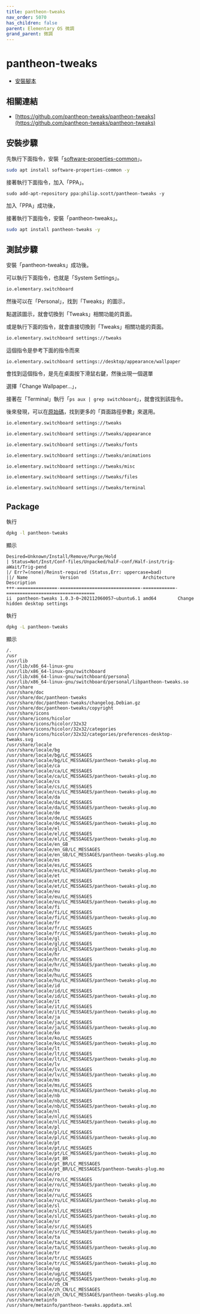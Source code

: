 ```yaml
---
title: pantheon-tweaks
nav_order: 5070
has_children: false
parent: Elementary OS 微調
grand_parent: 微調
---
```



# pantheon-tweaks

* [安裝腳本](https://github.com/samwhelp/note-about-elementary-os/tree/gh-pages/_demo/adjustment/part-elementary/pantheon-tweaks)


## 相關連結

* [https://github.com/pantheon-tweaks/pantheon-tweaks](https://github.com/pantheon-tweaks/pantheon-tweaks)


## 安裝步驟

先執行下面指令，安裝「[software-properties-common](https://packages.ubuntu.com/focal/software-properties-common)」。

``` sh
sudo apt install software-properties-common -y
```

接著執行下面指令，加入「PPA」。

```
sudo add-apt-repository ppa:philip.scott/pantheon-tweaks -y
```

加入「PPA」成功後，

接著執行下面指令，安裝「pantheon-tweaks」。

``` sh
sudo apt install pantheon-tweaks -y
```


## 測試步驟

安裝「pantheon-tweaks」成功後。

可以執行下面指令，也就是「System Settings」。

``` sh
io.elementary.switchboard
```

然後可以在「Personal」，找到「Tweaks」的圖示，

點選該圖示，就會切換到「Tweaks」相關功能的頁面。

或是執行下面的指令，就會直接切換到「Tweaks」相關功能的頁面。

``` sh
io.elementary.switchboard settings://tweaks
```

這個指令是參考下面的指令而來

```
io.elementary.switchboard settings://desktop/appearance/wallpaper
```

會找到這個指令，是先在桌面按下滑鼠右鍵，然後出現一個選單

選擇「Change Wallpaper...」，

接著在「Terminal」執行「`ps aux | grep switchboard`」，就會找到該指令。

後來發現，可以在[原始碼](https://github.com/pantheon-tweaks/pantheon-tweaks/blob/dev/src/Tweaks.vala#L28)，找到更多的「頁面路徑參數」來選用。

``` sh
io.elementary.switchboard settings://tweaks
```

``` sh
io.elementary.switchboard settings://tweaks/appearance
```

``` sh
io.elementary.switchboard settings://tweaks/fonts
```

``` sh
io.elementary.switchboard settings://tweaks/animations
```

``` sh
io.elementary.switchboard settings://tweaks/misc
```

``` sh
io.elementary.switchboard settings://tweaks/files
```

``` sh
io.elementary.switchboard settings://tweaks/terminal
```

## Package

執行

``` sh
dpkg -l pantheon-tweaks
```

顯示

```
Desired=Unknown/Install/Remove/Purge/Hold
| Status=Not/Inst/Conf-files/Unpacked/halF-conf/Half-inst/trig-aWait/Trig-pend
|/ Err?=(none)/Reinst-required (Status,Err: uppercase=bad)
||/ Name            Version                        Architecture Description
+++-===============-==============================-============-=================================
ii  pantheon-tweaks 1.0.3-0~202112060057~ubuntu6.1 amd64        Change hidden desktop settings
```

執行

``` sh
dpkg -L pantheon-tweaks
```

顯示

```
/.
/usr
/usr/lib
/usr/lib/x86_64-linux-gnu
/usr/lib/x86_64-linux-gnu/switchboard
/usr/lib/x86_64-linux-gnu/switchboard/personal
/usr/lib/x86_64-linux-gnu/switchboard/personal/libpantheon-tweaks.so
/usr/share
/usr/share/doc
/usr/share/doc/pantheon-tweaks
/usr/share/doc/pantheon-tweaks/changelog.Debian.gz
/usr/share/doc/pantheon-tweaks/copyright
/usr/share/icons
/usr/share/icons/hicolor
/usr/share/icons/hicolor/32x32
/usr/share/icons/hicolor/32x32/categories
/usr/share/icons/hicolor/32x32/categories/preferences-desktop-tweaks.svg
/usr/share/locale
/usr/share/locale/bg
/usr/share/locale/bg/LC_MESSAGES
/usr/share/locale/bg/LC_MESSAGES/pantheon-tweaks-plug.mo
/usr/share/locale/ca
/usr/share/locale/ca/LC_MESSAGES
/usr/share/locale/ca/LC_MESSAGES/pantheon-tweaks-plug.mo
/usr/share/locale/cs
/usr/share/locale/cs/LC_MESSAGES
/usr/share/locale/cs/LC_MESSAGES/pantheon-tweaks-plug.mo
/usr/share/locale/da
/usr/share/locale/da/LC_MESSAGES
/usr/share/locale/da/LC_MESSAGES/pantheon-tweaks-plug.mo
/usr/share/locale/de
/usr/share/locale/de/LC_MESSAGES
/usr/share/locale/de/LC_MESSAGES/pantheon-tweaks-plug.mo
/usr/share/locale/el
/usr/share/locale/el/LC_MESSAGES
/usr/share/locale/el/LC_MESSAGES/pantheon-tweaks-plug.mo
/usr/share/locale/en_GB
/usr/share/locale/en_GB/LC_MESSAGES
/usr/share/locale/en_GB/LC_MESSAGES/pantheon-tweaks-plug.mo
/usr/share/locale/es
/usr/share/locale/es/LC_MESSAGES
/usr/share/locale/es/LC_MESSAGES/pantheon-tweaks-plug.mo
/usr/share/locale/et
/usr/share/locale/et/LC_MESSAGES
/usr/share/locale/et/LC_MESSAGES/pantheon-tweaks-plug.mo
/usr/share/locale/eu
/usr/share/locale/eu/LC_MESSAGES
/usr/share/locale/eu/LC_MESSAGES/pantheon-tweaks-plug.mo
/usr/share/locale/fi
/usr/share/locale/fi/LC_MESSAGES
/usr/share/locale/fi/LC_MESSAGES/pantheon-tweaks-plug.mo
/usr/share/locale/fr
/usr/share/locale/fr/LC_MESSAGES
/usr/share/locale/fr/LC_MESSAGES/pantheon-tweaks-plug.mo
/usr/share/locale/gl
/usr/share/locale/gl/LC_MESSAGES
/usr/share/locale/gl/LC_MESSAGES/pantheon-tweaks-plug.mo
/usr/share/locale/hr
/usr/share/locale/hr/LC_MESSAGES
/usr/share/locale/hr/LC_MESSAGES/pantheon-tweaks-plug.mo
/usr/share/locale/hu
/usr/share/locale/hu/LC_MESSAGES
/usr/share/locale/hu/LC_MESSAGES/pantheon-tweaks-plug.mo
/usr/share/locale/id
/usr/share/locale/id/LC_MESSAGES
/usr/share/locale/id/LC_MESSAGES/pantheon-tweaks-plug.mo
/usr/share/locale/it
/usr/share/locale/it/LC_MESSAGES
/usr/share/locale/it/LC_MESSAGES/pantheon-tweaks-plug.mo
/usr/share/locale/ja
/usr/share/locale/ja/LC_MESSAGES
/usr/share/locale/ja/LC_MESSAGES/pantheon-tweaks-plug.mo
/usr/share/locale/ko
/usr/share/locale/ko/LC_MESSAGES
/usr/share/locale/ko/LC_MESSAGES/pantheon-tweaks-plug.mo
/usr/share/locale/lt
/usr/share/locale/lt/LC_MESSAGES
/usr/share/locale/lt/LC_MESSAGES/pantheon-tweaks-plug.mo
/usr/share/locale/lv
/usr/share/locale/lv/LC_MESSAGES
/usr/share/locale/lv/LC_MESSAGES/pantheon-tweaks-plug.mo
/usr/share/locale/ms
/usr/share/locale/ms/LC_MESSAGES
/usr/share/locale/ms/LC_MESSAGES/pantheon-tweaks-plug.mo
/usr/share/locale/nb
/usr/share/locale/nb/LC_MESSAGES
/usr/share/locale/nb/LC_MESSAGES/pantheon-tweaks-plug.mo
/usr/share/locale/nl
/usr/share/locale/nl/LC_MESSAGES
/usr/share/locale/nl/LC_MESSAGES/pantheon-tweaks-plug.mo
/usr/share/locale/pl
/usr/share/locale/pl/LC_MESSAGES
/usr/share/locale/pl/LC_MESSAGES/pantheon-tweaks-plug.mo
/usr/share/locale/pt
/usr/share/locale/pt/LC_MESSAGES
/usr/share/locale/pt/LC_MESSAGES/pantheon-tweaks-plug.mo
/usr/share/locale/pt_BR
/usr/share/locale/pt_BR/LC_MESSAGES
/usr/share/locale/pt_BR/LC_MESSAGES/pantheon-tweaks-plug.mo
/usr/share/locale/ro
/usr/share/locale/ro/LC_MESSAGES
/usr/share/locale/ro/LC_MESSAGES/pantheon-tweaks-plug.mo
/usr/share/locale/ru
/usr/share/locale/ru/LC_MESSAGES
/usr/share/locale/ru/LC_MESSAGES/pantheon-tweaks-plug.mo
/usr/share/locale/sl
/usr/share/locale/sl/LC_MESSAGES
/usr/share/locale/sl/LC_MESSAGES/pantheon-tweaks-plug.mo
/usr/share/locale/sr
/usr/share/locale/sr/LC_MESSAGES
/usr/share/locale/sr/LC_MESSAGES/pantheon-tweaks-plug.mo
/usr/share/locale/ta
/usr/share/locale/ta/LC_MESSAGES
/usr/share/locale/ta/LC_MESSAGES/pantheon-tweaks-plug.mo
/usr/share/locale/tr
/usr/share/locale/tr/LC_MESSAGES
/usr/share/locale/tr/LC_MESSAGES/pantheon-tweaks-plug.mo
/usr/share/locale/ug
/usr/share/locale/ug/LC_MESSAGES
/usr/share/locale/ug/LC_MESSAGES/pantheon-tweaks-plug.mo
/usr/share/locale/zh_CN
/usr/share/locale/zh_CN/LC_MESSAGES
/usr/share/locale/zh_CN/LC_MESSAGES/pantheon-tweaks-plug.mo
/usr/share/metainfo
/usr/share/metainfo/pantheon-tweaks.appdata.xml
```
